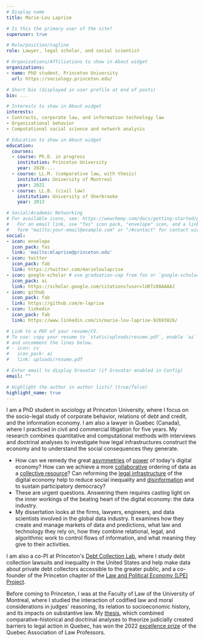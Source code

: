 ```yaml
---
# Display name
title: Marie-Lou Laprise

# Is this the primary user of the site?
superuser: true

# Role/position/tagline
role: Lawyer, legal scholar, and social scientist 

# Organizations/Affiliations to show in About widget
organizations:
- name: PhD student, Princeton University
  url: https://sociology.princeton.edu/

# Short bio (displayed in user profile at end of posts)
bio: ...

# Interests to show in About widget
interests:
- Contracts, corporate law, and information technology law
- Organizational behavior
- Computational social science and network analysis

# Education to show in About widget
education:
  courses:
  - course: Ph.D. in progress
    institution: Princeton University
    year: 2020-...
  - course: LL.M. (comparative law, with thesis)
    institution: University of Montreal
    year: 2021
  - course: LL.B. (civil law)
    institution: University of Sherbrooke
    year: 2013

# Social/Academic Networking
# For available icons, see: https://wowchemy.com/docs/getting-started/page-builder/#icons
#   For an email link, use "fas" icon pack, "envelope" icon, and a link in the
#   form "mailto:your-email@example.com" or "/#contact" for contact widget.
social:
- icon: envelope
  icon_pack: fas
  link: 'mailto:mlaprise@princeton.edu'
- icon: twitter
  icon_pack: fab
  link: https://twitter.com/marieloulaprise
- icon: google-scholar # use graduation-cap from fas or `google-scholar` icon from `ai` icon pack
  icon_pack: ai
  link: https://scholar.google.com/citations?user=lUKTz88AAAAJ
- icon: github
  icon_pack: fab
  link: https://github.com/m-laprise
- icon: linkedin
  icon_pack: fab
  link: https://www.linkedin.com/in/marie-lou-laprise-92693826/

# Link to a PDF of your resume/CV.
# To use: copy your resume to `static/uploads/resume.pdf`, enable `ai` icons in `params.toml`, 
# and uncomment the lines below.
# - icon: cv
#   icon_pack: ai
#   link: uploads/resume.pdf

# Enter email to display Gravatar (if Gravatar enabled in Config)
email: ""

# Highlight the author in author lists? (true/false)
highlight_name: true
---
```


I am a PhD student in sociology at Princeton University, where I focus on the socio-legal study of corporate behavior, relations of debt and credit, and the information economy. I am also a lawyer in Quebec (Canada), where I practiced in civil and commercial litigation for five years. My research combines quantitative and computational methods with interviews and doctrinal analyses to investigate how legal infrastructures construct the economy and to understand the social consequences they generate.

* How can we remedy the great [asymmetries](https://scholarship.law.columbia.edu/faculty_scholarship/2852/) of [power](https://www.benkler.org/Degrees_of_Freedom_Dimensions_of_Power_Final.pdf) of today's digital economy? How can we achieve a more [collaborative](https://cyber.harvard.edu/events/2011/10/benkler) ordering of data as a [collective resource](https://www.yalelawjournal.org/feature/a-relational-theory-of-data-governance)? Can reforming the [legal infrastructure](https://press.princeton.edu/books/paperback/9780691208602/the-code-of-capital) of the digital economy help to reduce social inequality and [disinformation](https://library.oapen.org/handle/20.500.12657/28351) and to sustain participatory democracy? 
* These are urgent questions. Answering them requires casting light on the inner workings of the beating heart of the digital economy: the data industry. 
* My dissertation looks at the firms, lawyers, engineers, and data scientists involved in the global data industry. It examines how they create and manage markets of data and predictions, what law and technology they rely on, how they combine relational, legal, and algorithmic work to control flows of information, and what meaning they give to their activities.

I am also a co-PI at Princeton's [Debt Collection Lab](https://debtcollectionlab.org/), where I study debt collection lawsuits and inequality in the United States and help make data about private debt collectors accessible to the greater public, and a co-founder of the Princeton chapter of the [Law and Political Economy (LPE) Project](https://lpeproject.org/).

Before coming to Princeton, I was at the Faculty of Law of the University of Montreal, where I studied the interaction of codified law and moral considerations in judges' reasoning, its relation to socioeconomic history, and its impacts on substantive law. My [thesis](https://dx.doi.org/10.2139/ssrn.3812636), which combined comparative-historical and doctrinal analyses to theorize judicially created barriers to legal action in Quebec, has won the 2022 [excellence prize](https://apdq.openum.ca/prix/recipiendaires-des-prix-de-theses-et-de-memoires-2008-2021/) of the Quebec Association of Law Professors.